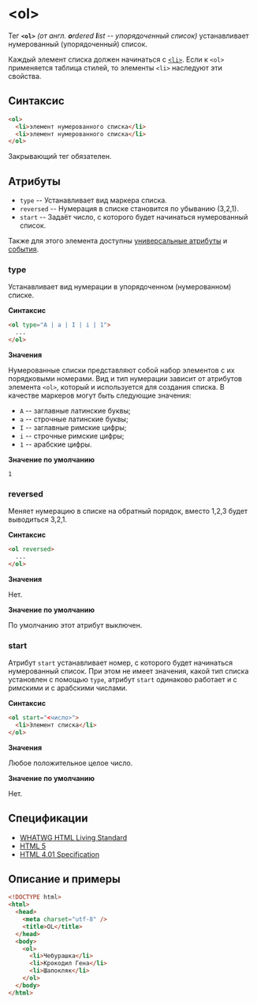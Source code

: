 # &lt;ol&gt;

Тег **`<ol>`** _(от англ. **o**rdered **l**ist -- упорядоченный список)_ устанавливает нумерованный (упорядоченный) список.

Каждый элемент списка должен начинаться с [`<li>`](/html/li/). Если к `<ol>` применяется таблица стилей, то элементы `<li>` наследуют эти свойства.

## Синтаксис

```html
<ol>
  <li>элемент нумерованного списка</li>
  <li>элемент нумерованного списка</li>
</ol>
```

Закрывающий тег обязателен.

## Атрибуты

- `type` -- Устанавливает вид маркера списка.
- `reversed` -- Нумерация в списке становится по убыванию (3,2,1).
- `start` -- Задаёт число, с которого будет начинаться нумерованный список.

Также для этого элемента доступны [универсальные атрибуты](/lib/uni-attr/) и [события](/lib/events/).

### type

Устанавливает вид нумерации в упорядоченном (нумерованном) списке.

**Синтаксис**

```html
<ol type="A | a | I | i | 1">
  ...
</ol>
```

**Значения**

Нумерованные списки представляют собой набор элементов с их порядковыми номерами. Вид и тип нумерации зависит от атрибутов элемента `<ol>`, который и используется для создания списка. В качестве маркеров могут быть следующие значения:

- `A` -- заглавные латинские буквы;
- `a` -- строчные латинские буквы;
- `I` -- заглавные римские цифры;
- `i` -- строчные римские цифры;
- `1` -- арабские цифры.

**Значение по умолчанию**

`1`

### reversed

Меняет нумерацию в списке на обратный порядок, вместо 1,2,3 будет выводиться 3,2,1.

**Синтаксис**

```html
<ol reversed>
  ...
</ol>
```

**Значения**

Нет.

**Значение по умолчанию**

По умолчанию этот атрибут выключен.

### start

Атрибут `start` устанавливает номер, с которого будет начинаться нумерованный список. При этом не имеет значения, какой тип списка установлен с помощью `type`, атрибут `start` одинаково работает и с римскими и с арабскими числами.

**Синтаксис**

```html
<ol start="<число>">
  <li>Элемент списка</li>
</ol>
```

**Значения**

Любое положительное целое число.

**Значение по умолчанию**

Нет.

## Спецификации

- [WHATWG HTML Living Standard](https://html.spec.whatwg.org/multipage/semantics.html#the-ol-element)
- [HTML 5](http://www.w3.org/TR/html5/grouping-content.html#the-ol-element)
- [HTML 4.01 Specification](http://www.w3.org/TR/html401/struct/lists.html#h-10.2)

## Описание и примеры

```html
<!DOCTYPE html>
<html>
  <head>
    <meta charset="utf-8" />
    <title>OL</title>
  </head>
  <body>
    <ol>
      <li>Чебурашка</li>
      <li>Крокодил Гена</li>
      <li>Шапокляк</li>
    </ol>
  </body>
</html>
```
